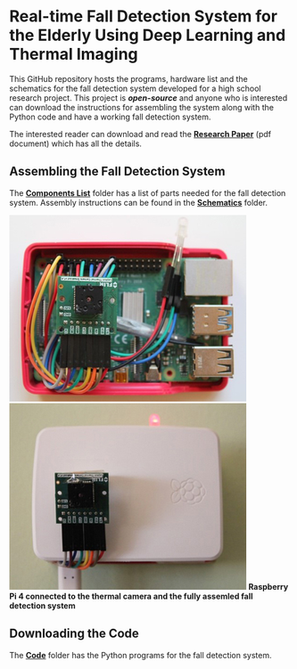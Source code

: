 # Real-time Fall Detection System for the Elderly Using Deep Learning and Thermal Imaging

This GitHub repository hosts the programs, hardware list and the schematics for the fall detection system developed for a high school research project. This project is _**open-source**_ and anyone who is interested can download the instructions for assembling the system along with the Python code and have a working fall detection system. 

The interested reader can download and read the [**Research Paper**](https://github.com/vsv04/Fall-Detection-System/blob/master/RESEARCH%20PAPER/Research%20Paper.pdf) (pdf document) which has all the details.


## Assembling the Fall Detection System
The [**Components List**](https://github.com/vsv04/Fall-Detection-System/tree/master/COMPONENTS%20LIST) folder has a list of parts needed for the fall detection system. Assembly instructions can be found in the [**Schematics**](https://github.com/vsv04/Fall-Detection-System/tree/master/SCHEMATICS) folder.

![](https://github.com/vsv04/Fall-Detection-System/blob/master/SCHEMATICS/Images/Fall_detection_system_V2.jpg)
![](https://github.com/vsv04/Fall-Detection-System/blob/master/SCHEMATICS/Images/Fall_detection_system_V3.jpg)
**Raspberry Pi 4 connected to the thermal camera and the fully assemled fall detection system**

## Downloading the Code
The [**Code**](https://github.com/vsv04/Fall-Detection-System/tree/master/CODE) folder has the Python programs for the fall detection system. 



